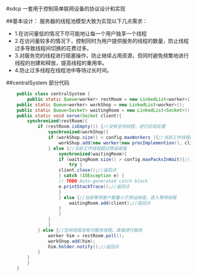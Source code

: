 #sdcp
一套用于控制简单联网设备的协议设计和实现

##基本设计：
服务器的线程池模型大致为实现以下几点需求：
- 1.在访问量低的情况下尽可能地让每一个用户独享一个线程
- 2.在访问量较多的情况下，控制同时为用户提供服务的线程的数量，防止线程过多导致线程间切换的花费过多。
- 3.对服务完的线程进行阻塞操作，防止继续占用资源，但同时避免频繁地进行线程的创建和释放，提高线程的重用率。
- 4.防止过多线程在线程池中等待过长时间。

##centralSystem 部分代码
```java
    public class centralSystem {
        public static Queue<worker> restRoom = new LinkedList<worker>();
	public static Queue<worker> workShop = new LinkedList<worker>();
	public static Queue<Socket> waitingRoom = new LinkedList<Socket>();
	public static void serve(Socket client){
	    synchronized(restRoom){
	        if (restRoom.isEmpty()) {//没有空闲线程，进行后续处理
	    	    synchronized(workShop){
    			if (workShop.size() < config.maxWorkers ){//当前工作线程数量没有超过预设阀值，则分配新线程
    				workShop.add(new worker(new procImplemention(), client));//返回点
    			} else {//当前工作线程超过预设阀值
    			    synchronized(waitingRoom){
    				if (waitingRoom.size() > config.maxPacksInWait){//当前等待客户数量超过预设阀值，拒绝服务
    				    try {
					client.close();//返回点
				    } catch (IOException e) {
				    // TODO Auto-generated catch block
					e.printStackTrace();//返回点
				    }
    				} else {//当前等待客户数量小于预设阀值，进入等待线程
    				    waitingRoom.add(client);//返回点
    				}
    			    }
    			}
    		    }
	    	} else {//空闲线程池有可服务线程。直接进行服务
    		    worker him = restRoom.poll();
    		    workShop.add(him);   			
    		    him.holder.notify();//返回点
	    	}
	    }
        }
    }
```
